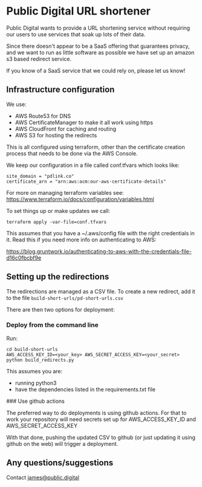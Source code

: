 # Public Digital URL shortener

Public Digital wants to provide a URL shortening service
without requiring our users to use services that soak up
lots of their data.

Since there doesn't appear to be a SaaS offering that
guarantees privacy, and we want to run as little software
as possible we have set up an amazon s3 based redirect
service.

If you know of a SaaS service that we could rely on,
please let us know!

## Infrastructure configuration

We use:

* AWS Route53 for DNS
* AWS CertificateManager to make it all work using https
* AWS CloudFront for caching and routing
* AWS S3 for hosting the redirects

This is all configured using terraform, other than the certificate
creation process that needs to be done via the AWS Console.

We keep our configuration in a file called conf.tfvars which looks
like:

```
site_domain = "pdlink.co"
certificate_arn = "arn:aws:acm:our-aws-certificate-details"
```

For more on managing terraform variables see: https://www.terraform.io/docs/configuration/variables.html

To set things up or make updates we call:

```
terraform apply -var-file=conf.tfvars
```

This assumes that you have a ~/.aws/config file with the right
credentials in it. Read this if you need more info on authenticating to AWS:

https://blog.gruntwork.io/authenticating-to-aws-with-the-credentials-file-d16c0fbcbf9e

## Setting up the redirections

The redirections are managed as a CSV file. To create a new redirect,
add it to the file `build-short-urls/pd-short-urls.csv`

There are then two options for deployment:

### Deploy from the command line

Run:

```
cd build-short-urls
AWS_ACCESS_KEY_ID=<your_key> AWS_SECRET_ACCESS_KEY=<your_secret> python build_redirects.py
```

This assumes you are:

* running python3
* have the dependencies listed in the requirements.txt file

### Use github actions

The preferred way to do deployments is using github actions. For that to work your
repository will need secrets set up for AWS_ACCESS_KEY_ID and AWS_SECRET_ACCESS_KEY

With that done, pushing the updated CSV to github (or just updating it using github
on the web) will trigger a deployment.

## Any questions/suggestions

Contact james@public.digital
